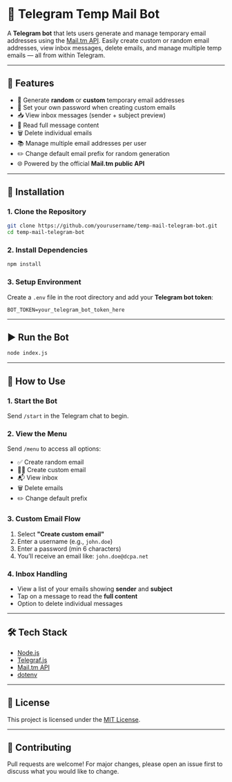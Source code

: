 
# 📧 Telegram Temp Mail Bot

A **Telegram bot** that lets users generate and manage temporary email addresses using the [Mail.tm API](https://docs.mail.tm). Easily create custom or random email addresses, view inbox messages, delete emails, and manage multiple temp emails — all from within Telegram.

---

## 🚀 Features

- 🔄 Generate **random** or **custom** temporary email addresses  
- 🔐 Set your own password when creating custom emails  
- 📥 View inbox messages (sender + subject preview)  
- 📄 Read full message content  
- 🗑️ Delete individual emails  
- 📚 Manage multiple email addresses per user  
- ✏️ Change default email prefix for random generation  
- 🌐 Powered by the official **Mail.tm public API**

---

## 🔧 Installation

### 1. Clone the Repository

```bash
git clone https://github.com/yourusername/temp-mail-telegram-bot.git
cd temp-mail-telegram-bot
```

### 2. Install Dependencies

```bash
npm install
```

### 3. Setup Environment

Create a `.env` file in the root directory and add your **Telegram bot token**:

```env
BOT_TOKEN=your_telegram_bot_token_here
```

---

## ▶️ Run the Bot

```bash
node index.js
```

---

## 💬 How to Use

### 1. Start the Bot

Send `/start` in the Telegram chat to begin.

### 2. View the Menu

Send `/menu` to access all options:

- ✅ Create random email  
- 🧑‍💻 Create custom email  
- 📬 View inbox  
- 🗑️ Delete emails  
- ✏️ Change default prefix

### 3. Custom Email Flow

1. Select **"Create custom email"**  
2. Enter a username (e.g., `john.doe`)  
3. Enter a password (min 6 characters)  
4. You’ll receive an email like: `john.doe@dcpa.net`

### 4. Inbox Handling

- View a list of your emails showing **sender** and **subject**
- Tap on a message to read the **full content**
- Option to delete individual messages

---

## 🛠️ Tech Stack

- [Node.js](https://nodejs.org)
- [Telegraf.js](https://telegraf.js.org/)
- [Mail.tm API](https://docs.mail.tm/)
- [dotenv](https://www.npmjs.com/package/dotenv)

---

## 📄 License

This project is licensed under the [MIT License](LICENSE).

---

## 🤝 Contributing

Pull requests are welcome! For major changes, please open an issue first to discuss what you would like to change.
